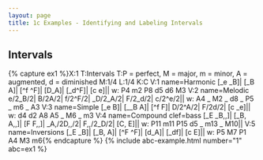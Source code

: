 ```yaml
---
layout: page
title: 1c Examples - Identifying and Labeling Intervals
---
```


## Intervals

{% capture ex1 %}X:1
T:Intervals
T:P = perfect, M = major, m = minor, A = augmented, d = diminished
M:1/4
L:1/4
K:C
V:1 name=Harmonic
[_e _B]| [_B A]| [^f ^F]| [D_A]| [_d^F]| [c e]||
w: P4 m2 P8 d5 d6 M3
V:2 name=Melodic
e/2_B/2| B/2A/2| f/2^F/2| _D/2_A/2| F/2_d/2| c/2^e/2||
w: A4 _ M2 _ d8 _ P5 _ m6 _ A3
V:3 name=Simple
[_e B]| [__B A]| [^f F]| D/2^A/2| F/2d/2| [c _e]||
w: d4 d2 A8 A5 _ M6 _ m3
V:4 name=Compound clef=bass
[_E _B,,]| [_B, A,,]| [F F,,]| _A,/2D,,/2| F,,/2_D/2| [C, E]||
w: P11 m11 P15 d5 _ m13 _ M10||
V:5 name=Inversions
[_E _B]| [_B, A]| [^F ^F]| [d_A]| [_df]| [c E]||
w: P5 M7 P1 A4 M3 m6{% endcapture %}
{% include abc-example.html number="1" abc=ex1 %}